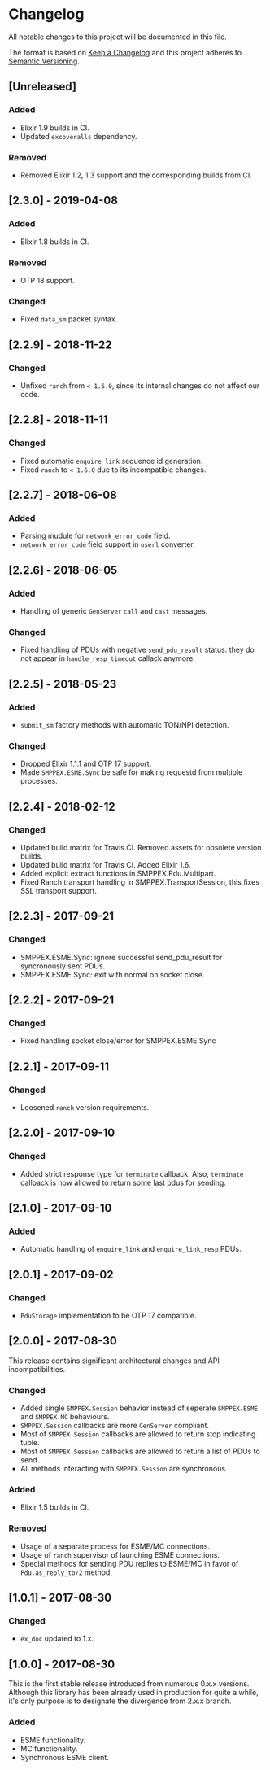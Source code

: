# Changelog
All notable changes to this project will be documented in this file.

The format is based on [Keep a Changelog](http://keepachangelog.com/en/1.0.0/)
and this project adheres to [Semantic Versioning](http://semver.org/spec/v2.0.0.html).

## [Unreleased]

### Added
- Elixir 1.9 builds in CI.
- Updated `excoveralls` dependency.

### Removed
- Removed Elixir 1.2, 1.3 support and the corresponding builds from CI.

## [2.3.0] - 2019-04-08

### Added
- Elixir 1.8 builds in CI.

### Removed
- OTP 18 support.

### Changed
- Fixed `data_sm` packet syntax.

## [2.2.9] - 2018-11-22

### Changed
- Unfixed `ranch` from `< 1.6.0`, since its internal changes do not affect our code.

## [2.2.8] - 2018-11-11

### Changed
- Fixed automatic `enquire_link` sequence id generation.
- Fixed `ranch` to `< 1.6.0` due to its incompatible changes.

## [2.2.7] - 2018-06-08

### Added

- Parsing mudule for `network_error_code` field.
- `network_error_code` field support in `oserl` converter.

## [2.2.6] - 2018-06-05

### Added
- Handling of generic `GenServer` `call` and `cast` messages.

### Changed
- Fixed handling of PDUs with negative `send_pdu_result` status: they do not appear
in `handle_resp_timeout` callack anymore.

## [2.2.5] - 2018-05-23

### Added
- `submit_sm` factory methods with automatic TON/NPI detection.

### Changed
- Dropped Elixir 1.1.1 and OTP 17 support.
- Made `SMPPEX.ESME.Sync` be safe for making requestd from multiple processes.

## [2.2.4] - 2018-02-12

### Changed
- Updated build matrix for Travis CI. Removed assets for obsolete version builds.
- Updated build matrix for Travis CI. Added Elixir 1.6.
- Added explicit extract functions in SMPPEX.Pdu.Multipart.
- Fixed Ranch transport handling in SMPPEX.TransportSession, this fixes SSL transport support.

## [2.2.3] - 2017-09-21

### Changed
- SMPPEX.ESME.Sync: ignore successful send_pdu_result for syncronously sent PDUs.
- SMPPEX.ESME.Sync: exit with normal on socket close.

## [2.2.2] - 2017-09-21
### Changed
- Fixed handling socket close/error for SMPPEX.ESME.Sync

## [2.2.1] - 2017-09-11
### Changed
- Loosened `ranch` version requirements.

## [2.2.0] - 2017-09-10
### Changed
- Added strict response type for `terminate` callback. Also, `terminate` callback is now allowed to return some last pdus for sending.

## [2.1.0] - 2017-09-10
### Added
- Automatic handling of `enquire_link` and `enquire_link_resp` PDUs.

## [2.0.1] - 2017-09-02
### Changed
- `PduStorage` implementation to be OTP 17 compatible.

## [2.0.0] - 2017-08-30
This release contains significant architectural changes and API incompatibilities.

### Changed
- Added single `SMPPEX.Session` behavior instead of seperate `SMPPEX.ESME` and `SMPPEX.MC` behaviours.
- `SMPPEX.Session` callbacks are more `GenServer` compliant.
- Most of `SMPPEX.Session` callbacks are allowed to return stop indicating tuple.
- Most of `SMPPEX.Session` callbacks are allowed to return a list of PDUs to send.
- All methods interacting with `SMPPEX.Session` are synchronous.

### Added
- Elixir 1.5 builds in CI.

### Removed
- Usage of a separate process for ESME/MC connections.
- Usage of `ranch` supervisor of launching ESME connections.
- Special methods for sending PDU replies to ESME/MC in favor of `Pdu.as_reply_to/2` method.

## [1.0.1] - 2017-08-30
### Changed
- `ex_doc` updated to 1.x.


## [1.0.0] - 2017-08-30
This is the first stable release introduced from numerous 0.x.x versions. Although this library has been already used in production for quite a while, it's only purpose is to designate the divergence from 2.x.x branch.

### Added
- ESME functionality.
- MC functionality.
- Synchronous ESME client.
